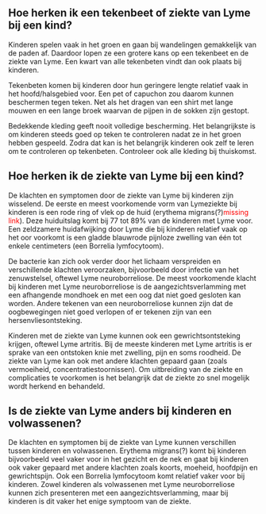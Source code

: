 ## Hoe herken ik een tekenbeet of ziekte van Lyme bij een kind?
Kinderen spelen vaak in het groen en gaan bij wandelingen gemakkelijk van de paden af. Daardoor lopen ze een grotere kans op een tekenbeet en de ziekte van Lyme. Een kwart van alle tekenbeten vindt dan ook plaats bij kinderen.

Tekenbeten komen bij kinderen door hun geringere lengte relatief vaak in het hoofd/halsgebied voor. Een pet of capuchon zou daarom kunnen beschermen tegen teken. Net als het dragen van een shirt met lange mouwen en een lange broek waarvan de pijpen in de sokken zijn gestopt.

Bedekkende kleding geeft nooit volledige bescherming. Het belangrijkste is om kinderen steeds goed op teken te controleren nadat ze in het groen hebben gespeeld. Zodra dat kan is het belangrijk kinderen ook zelf te leren om te controleren op tekenbeten. Controleer ook alle kleding bij thuiskomst.
 

## Hoe herken ik de ziekte van Lyme bij een kind?
De klachten en symptomen door de ziekte van Lyme bij kinderen zijn wisselend. De eerste en meest voorkomende vorm van Lymeziekte bij kinderen is een rode ring of vlek op de huid (erythema migrans(?)<span style="color:red">missing link</span>). Deze huiduitslag komt bij 77 tot 89% van de kinderen met Lyme voor. Een zeldzamere huidafwijking door Lyme die bij kinderen relatief vaak op het oor voorkomt is een gladde blauwrode pijnloze zwelling van één tot enkele centimeters (een Borrelia lymfocytoom).
 
De bacterie kan zich ook verder door het lichaam verspreiden en verschillende klachten veroorzaken, bijvoorbeeld door infectie van het zenuwstelsel, oftewel Lyme neuroborreliose. De meest voorkomende klacht bij kinderen met Lyme neuroborreliose is de aangezichtsverlamming met een afhangende mondhoek  en met een oog dat niet goed gesloten kan worden. Andere tekenen van een neuroborreliose kunnen zijn dat  de oogbewegingen niet goed verlopen of er tekenen zijn van  een hersenvliesontsteking.

Kinderen met de ziekte van Lyme kunnen ook een gewrichtsontsteking krijgen, oftewel Lyme artritis. Bij de meeste kinderen met Lyme artritis is er sprake van een ontstoken knie met zwelling, pijn en soms roodheid. De ziekte van Lyme kan ook met andere klachten gepaard gaan (zoals vermoeiheid, concentratiestoornissen). Om uitbreiding van de ziekte en complicaties te voorkomen is het  belangrijk dat de ziekte zo snel mogelijk wordt herkend en behandeld.


## Is de ziekte van Lyme anders bij kinderen en volwassenen?
De klachten en symptomen bij de ziekte van Lyme kunnen verschillen tussen kinderen en volwassenen. Erythema migrans(?) komt bij kinderen bijvoorbeeld veel vaker voor in het gezicht en de nek en gaat  bij kinderen ook vaker gepaard met andere klachten zoals koorts, moeheid, hoofdpijn en gewrichtspijn. Ook een Borrelia lymfocytoom komt relatief vaker voor bij kinderen. Zowel kinderen als volwassenen met Lyme neuroborreliose kunnen zich presenteren met een aangezichtsverlamming, maar bij kinderen is dit vaker het enige symptoom van de ziekte.
